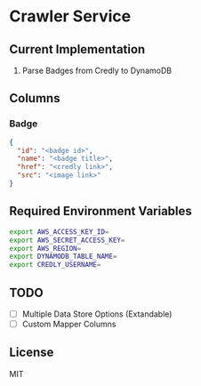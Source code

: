 # Crawler Service

## Current Implementation

1. Parse Badges from Credly to DynamoDB

## Columns

### Badge

```json
{
  "id": "<badge id>",
  "name": "<badge title>",
  "href": "<credly link>",
  "src": "<image link>"
}
```

## Required Environment Variables

```bash
export AWS_ACCESS_KEY_ID=
export AWS_SECRET_ACCESS_KEY=
export AWS_REGION=
export DYNAMODB_TABLE_NAME=
export CREDLY_USERNAME=
```

## TODO

- [ ] Multiple Data Store Options (Extandable)
- [ ] Custom Mapper Columns

## License

MIT